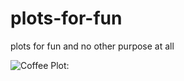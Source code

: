# plots-for-fun
plots for fun and no other purpose at all

![Coffee Plot:](https://raw.github.com/Su-Shee/plots-for-fun/master/coffee-on-irc/coffee.png)
